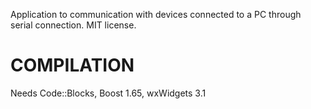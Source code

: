 Application to communication with devices connected to a PC through serial connection. MIT license.

COMPILATION
===========
Needs Code::Blocks,
Boost 1.65,
wxWidgets 3.1
